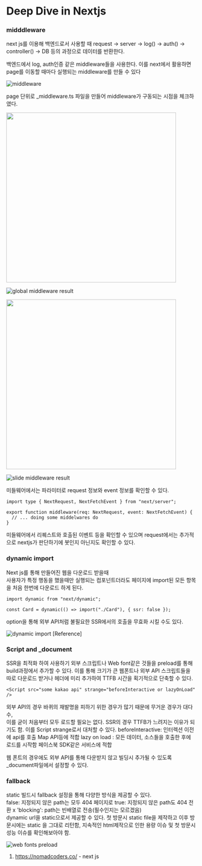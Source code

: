 # Deep Dive in Nextjs

### midddleware

next js를 이용해 백엔드로서 사용할 때
request -> server -> log() -> auth() -> controller() -> DB
등의 과정으로 데이터를 반환한다.

백엔드에서 log, auth인증 같은 middleware들을 사용한다.
이를 next에서 활용하면 page를 이동할 때마다 실행되는 middleware를 만들 수 있다

![middleware](https://eumericano.s3.ap-northeast-2.amazonaws.com/dev/middleware.png "middleware")

page 단위로 \_middleware.ts 파일을 만들어 middleware가 구동되는 시점을 체크하였다.

<img src="https://eumericano.s3.ap-northeast-2.amazonaws.com/dev/home.png" height="450" />

![global middleware result](https://eumericano.s3.ap-northeast-2.amazonaws.com/dev/home+result.png "global middleware result")

<img src="https://eumericano.s3.ap-northeast-2.amazonaws.com/dev/slide+page.png" height="450" />

![slide middleware result](https://eumericano.s3.ap-northeast-2.amazonaws.com/dev/slide+result.png "slide middleware result")

미들웨어에서는 파라미터로 request 정보와 event 정보를 확인할 수 있다.

```tsx
import type { NextRequest, NextFetchEvent } from "next/server";

export function middleware(req: NextRequest, event: NextFetchEvent) {
  // ... doing some middelwares do
}
```

미들웨어에서 리퀘스트와 호출된 이벤트 등을 확인할 수 있으며 request에서는 추가적으로 nextjs가 판단하기에 봇인지 아닌지도 확인할 수 있다.

### dynamic import

Next js를 통해 만들어진 웹을 다운로드 받을때  
사용자가 특정 행동을 했을때만 실행되는 컴포넌트더라도 페이지에 import된 모든 항목을 처음 한번에 다운로드 하게 된다.

```tsx
import dynamic from "next/dynamic";

const Card = dynamic(() => import("./Card"), { ssr: false });
```

option을 통해 외부 API처럼 불필요한 SSR에서의 호출을 무효화 시킬 수도 있다.

![dynamic import](https://eumericano.s3.ap-northeast-2.amazonaws.com/dev/dynamic+import+network+check.png "dynamic import")
[Reference]

### Script and \_document

SSR을 최적화 하여 사용하기
외부 스크립트나 Web font같은 것들을 preload를 통해 build과정에서 추가할 수 있다. 이를 통해 크기가 큰 웹폰트나 외부 API 스크립트들을 따로 다운로드 받거나 헤더에 미리 추가하여 TTFB 시간을 획기적으로 단축할 수 있다.

```tsx
<Script src="some kakao api" strange="beforeInteractive or lazyOnLoad" />
```

외부 API의 경우 바퀴의 재발명을 피하기 위한 경우가 많기 때문에 무거운 경우가 대다수,  
이를 굳이 처음부터 모두 로드할 필요는 없다. SSR의 경우 TTFB가 느려지는 이유가 되기도 함. 이를 Script strange로서 대처할 수 있다.
beforeInteractive: 인터렉션 이전에 api를 호출 Map API등에 적합
lazy on load : 모든 데이터, 소스들을 호출한 후에 로드를 시작함 페이스북 SDK같은 서비스에 적합

웹 폰트의 경우에도 외부 API를 통해 다운받지 않고 빌딩시 추가될 수 있도록 \_document파일에서 설정할 수 있다.

### fallback

static 빌드시 fallback 설정을 통해 다양한 방식을 제공할 수 있다.  
false: 지정되지 않은 path는 모두 404 페이지로
true: 지정되지 않은 path도 404 전환 x
'blocking': path는 빈배열로 전송(필수인지는 모르겠음)  
dynamic url을 static으로서 제공할 수 있다. 첫 방문시 static file을 제작하고 이후 방문시에는 static 을 그대로 리턴함,
지속적인 html제작으로 인한 용량 이슈 및 첫 방문시 성능 이슈를 확인해보아야 함.

![web fonts preload](https://eumericano.s3.ap-northeast-2.amazonaws.com/dev/web+font+ssr+preload.png "web fonts preload")

1. https://nomadcoders.co/ - next js
